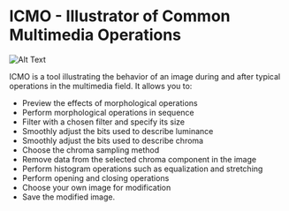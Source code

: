 # ICMO - Illustrator of Common Multimedia Operations

![Alt Text](https://github.com/mariusz0674/ICMUProject/blob/master/ICMOpresentation.gif)


ICMO is a tool illustrating the behavior of an image during and after typical operations in the multimedia field. It allows you to:

- Preview the effects of morphological operations
- Perform morphological operations in sequence
- Filter with a chosen filter and specify its size
- Smoothly adjust the bits used to describe luminance
- Smoothly adjust the bits used to describe chroma
- Choose the chroma sampling method
- Remove data from the selected chroma component in the image
- Perform histogram operations such as equalization and stretching
- Perform opening and closing operations
- Choose your own image for modification
- Save the modified image.
